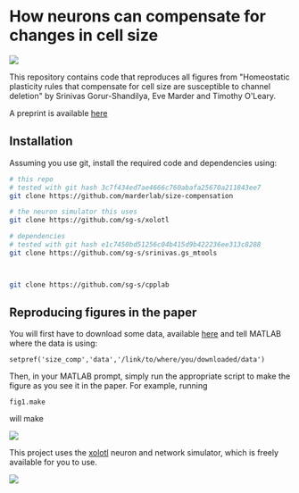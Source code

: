 # How neurons can compensate for changes in cell size 

![](https://user-images.githubusercontent.com/6005346/64710225-8c3c1f00-d485-11e9-9141-e1182d05bc11.png)

This repository contains code that reproduces all figures from "Homeostatic plasticity rules that compensate for cell size are susceptible to channel deletion" by Srinivas Gorur-Shandilya, Eve Marder and Timothy O'Leary.

A preprint is available [here](https://www.biorxiv.org/content/10.1101/753608v1.abstract)

## Installation 

Assuming you use git, install the required code and dependencies using:

```bash
# this repo
# tested with git hash 3c7f434ed7ae4666c760abafa25670a211843ee7
git clone https://github.com/marderlab/size-compensation

# the neuron simulator this uses
git clone https://github.com/sg-s/xolotl 

# dependencies 
# tested with git hash e1c7450bd51256c04b415d9b422236ee313c8288
git clone https://github.com/sg-s/srinivas.gs_mtools



git clone https://github.com/sg-s/cpplab
```

## Reproducing figures in the paper

You will first have to download some data, available [here](https://github.com/marderlab/size-compensation/releases) and tell MATLAB where the data is using:

```
setpref('size_comp','data','/link/to/where/you/downloaded/data')
```

Then, in your MATLAB prompt, simply run the appropriate script to make the figure as you see it in the paper. For example, running

```
fig1.make
```
will make

![](https://user-images.githubusercontent.com/6005346/86020389-dc28aa00-b9f5-11ea-8cd1-9cbfb262fdcb.png)


This project uses the [xolotl](https://go.brandeis.edu/xolotl) neuron and network simulator, which is freely available for you to use. 

![](https://user-images.githubusercontent.com/6005346/41205222-30b6f3d4-6cbd-11e8-983b-9125585d629a.png)